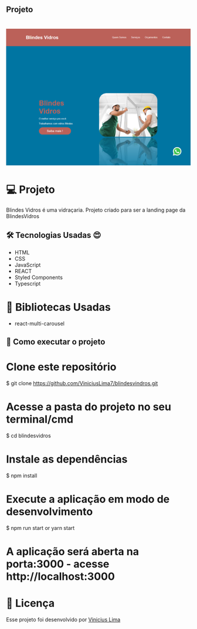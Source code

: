 ## Projeto

<h1 align="center">
    <img alt="BLINDESVIDROS" title="Projeto" src="https://github.com/ViniciusLima7/blindesvindros/blob/develop/src/assets/capa.png" />
</h1>

# 💻 Projeto

Blindes Vidros é uma vidraçaria.
Projeto criado para ser a landing page da BlindesVidros

## 🛠 Tecnologias Usadas :heart_eyes:

- HTML
- CSS
- JavaScript
- REACT
- Styled Components
- Typescript

# 🚀 Bibliotecas Usadas

- react-multi-carousel

## 🧭 Como executar o projeto

# Clone este repositório

$ git clone https://github.com/ViniciusLima7/blindesvindros.git

# Acesse a pasta do projeto no seu terminal/cmd

$ cd blindesvidros

# Instale as dependências

$ npm install

# Execute a aplicação em modo de desenvolvimento

$ npm run start or yarn start

# A aplicação será aberta na porta:3000 - acesse http://localhost:3000

# 📝 Licença

Esse projeto foi desenvolvido por [Vinicius Lima](https://www.linkedin.com/in/marcos-vinicius-lima/)
